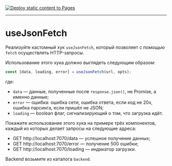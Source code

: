 [![Deploy static content to Pages](https://github.com/Turovae/ra16-hooks-usejsonfetch-client/actions/workflows/jekyll-gh-pages.yml/badge.svg)](https://github.com/Turovae/ra16-hooks-usejsonfetch-client/actions/workflows/jekyll-gh-pages.yml)

---

useJsonFetch
===

Реализуйте кастомный хук `useJsonFetch`, который позволяет с помощью `fetch` осуществлять HTTP-запросы.

Использование этого хука должно выглядеть следующим образом:
```javascript
const [data, loading, error] = useJsonFetch(url, opts);
```

где:
* `data` — данные, полученные после `response.json()`, не Promise, а именно данные;
* `error` — ошибка: ошибка сети, ошибка ответа, если код не 20x, ошибка парсинга, если пришёл не JSON;
* `loading` — boolean флаг, сигнализирующий о том, что загрузка идёт.

Покажите использование этого хука на примере трёх компонентов, каждый из которых делает запросы на следующие адреса:
* GET http://localhost:7070/data — успешное получение данных;
* GET http://localhost:7070/error — получение 500 ошибки;
* GET http://localhost:7070/loading — индикатор загрузки.

Backend возьмите из каталога `backend`.
